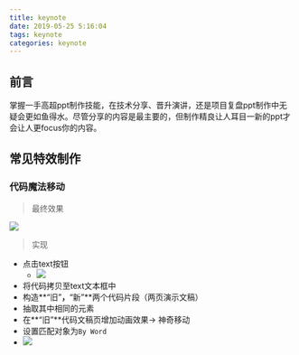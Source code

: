 ```yaml
---
title: keynote
date: 2019-05-25 5:16:04
tags: keynote
categories: keynote
---
```


<div><!--more--></div>

## 前言

掌握一手高超ppt制作技能，在技术分享、晋升演讲，还是项目复盘ppt制作中无疑会更如鱼得水。尽管分享的内容是最主要的，但制作精良让人耳目一新的ppt才会让人更focus你的内容。


## 常见特效制作


### 代码魔法移动

> 最终效果

![](https://s10.mogucdn.com/mlcdn/c45406/190524_0432b7k5i74dceec7h2ejh8k622dk_450x253.gif)

> 实现

* 点击text按钮
    * ![](https://s10.mogucdn.com/mlcdn/c45406/190524_5j60a9d8ikd5jhjiijg657ja31b4b_47x26.png)
* 将代码拷贝至text文本框中
* 构造**“旧”**，**“新”**两个代码片段（两页演示文稿）
* 抽取其中相同的元素
* 在**“旧”**代码文稿页增加动画效果-> 神奇移动
* 设置匹配对象为`By Word`
* ![](https://s10.mogucdn.com/mlcdn/c45406/190524_3a1k9gi0a81g0c291593cc5ffcc1d_271x268.png)

